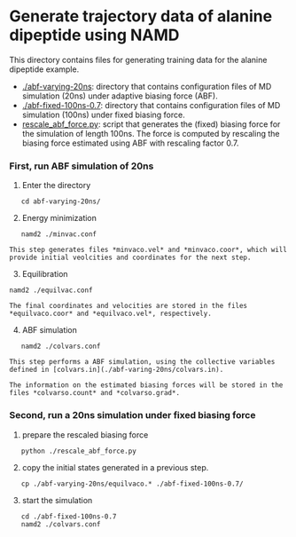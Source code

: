 # Generate trajectory data of alanine dipeptide using NAMD

This directory contains files for generating training data for the alanine dipeptide example.

- [./abf-varying-20ns](./abf-varing-20ns): directory that contains configuration files of MD simulation (20ns) under adaptive biasing force (ABF).
- [./abf-fixed-100ns-0.7](./abf-fixed-100ns-0.7): directory that contains configuration files of MD simulation (100ns) under fixed biasing force.
- [rescale_abf_force.py](./rescale_abf_force.py): script that generates the (fixed) biasing force for the simulation of length 100ns. The force is computed by rescaling the biasing force estimated using ABF with rescaling factor 0.7.

### First, run ABF simulation of 20ns

1. Enter the directory 

```
   cd abf-varying-20ns/
```

2. Energy minimization 

```
   namd2 ./minvac.conf
```

	This step generates files *minvaco.vel* and *minvaco.coor*, which will provide initial veolcities and coordinates for the next step.

3. Equilibration 

```
namd2 ./equilvac.conf
```

	The final coordinates and velocities are stored in the files *equilvaco.coor* and *equilvaco.vel*, respectively.

4. ABF simulation 

```
   namd2 ./colvars.conf
```

	This step performs a ABF simulation, using the collective variables defined in [colvars.in](./abf-varing-20ns/colvars.in).

	The information on the estimated biasing forces will be stored in the files *colvarso.count* and *colvarso.grad*.

### Second, run a 20ns simulation under fixed biasing force

1. prepare the rescaled biasing force

```
   python ./rescale_abf_force.py
```

2. copy the initial states generated in a previous step.

```
   cp ./abf-varying-20ns/equilvaco.* ./abf-fixed-100ns-0.7/
```

3. start the simulation 

```
   cd ./abf-fixed-100ns-0.7
   namd2 ./colvars.conf
```

